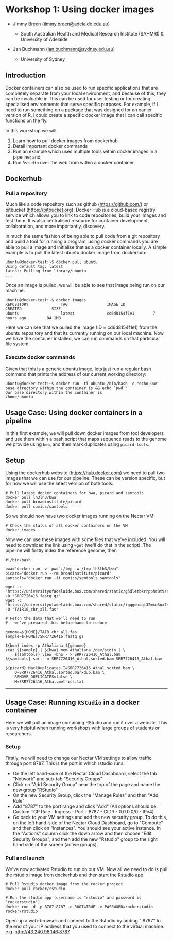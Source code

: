 # Workshop 1: Using docker images

- Jimmy Breen (jimmy.breen@adelaide.edu.au)
    - South Australian Health and Medical Research Institute (SAHMRI) & University of Adelaide

- Jan Buchmann (jan.buchmann@sydney.edu.au)
    - University of Sydney

## Introduction

Docker containers can also be used to run specific applications that are completely separate from your local environment, and because of this, they can be invaluable in  This can be used for user testing or for creating specialised environments that serve specific purposes. For example, if I need to run something on a package that was designed for an earlier version of R, I could create a specific docker image that I can call specific functions on the fly.

In this workshop we will:
1. Learn how to pull docker images from dockerhub
2. Detail important docker commands
3. Run an example which uses multiple tools within docker images in a pipeline; and,
4. Run `Rstudio` over the web from within a docker container

## Dockerhub

### Pull a repository

Much like a code repository such as github (https://github.com/) or bitbucket (https://bitbucket.org), Docker Hub is a cloud-based registry service which allows you to link to code repositories, build your images and test them. It is also centralised resource for container development, collaboration, and more importantly, discovery.

In much the same fashion of being able to pull code from a git repository and build a tool for running a program, using docker commands you are able to pull a image and initialise that as a docker container locally. A simple example is to pull the latest ubuntu docker image from dockerhub:

    ubuntu@docker-test:~$ docker pull ubuntu
    Using default tag: latest
    latest: Pulling from library/ubuntu
    ...

Once an image is pulled, we will be able to see that image being run on our machine:

    ubuntu@docker-test:~$ docker images
    REPOSITORY              TAG                 IMAGE ID            CREATED             SIZE
    ubuntu                  latest              cd6d8154f1e1        7 hours ago         84.1MB

Here we can see that we pulled the image (ID = cd6d8154f1e1) from the ubuntu repository and that its currently running on our local machine. Now we have the container installed, we can run commands on that particular file system.

### Execute docker commands

 Given that this is a generic ubuntu image, lets just run a regular bash command that prints the address of our current working directory:

    ubuntu@docker-test:~$ docker run -ti ubuntu /bin/bash -c "echo Our base directory within the container is && echo `pwd`"
    Our base directory within the container is
    /home/ubuntu

## Usage Case: Using docker containers in a pipeline

In this first example, we will pull down docker images from tool developers and use them within a bash script that maps sequence reads to the genome we provide using `bwa`, and then mark duplicates using `picard-tools`.

## Setup

Using the dockerhub website (https://hub.docker.com) we need to pull two images that we can use for our pipeline. These can be version specific, but for now we will use the latest version of both tools.

    # Pull latest docker containers for bwa, picard and samtools
    docker pull lh3lh3/bwa
    docker pull broadinstitute/picard
    docker pull comics/samtools

So we should now have two docker images running on the Nectar VM:

    # Check the status of all docker containers on the VM
    docker images

Now we can use these images with some files that we've included. You will need to download the link using `wget` (we'll do that in the script). The pipeline will firstly index the reference genome, then 

    #!/bin/bash

    bwa="docker run -v `pwd`:/tmp -w /tmp lh3lh3/bwa"
    picard="docker run --rm broadinstitute/picard"
    samtools="docker run -it comics/samtools samtools"
    
    wget -c "https://universityofadelaide.box.com/shared/static/g5dl4tbkrrpphr8t9ssmh09qxxr4g7ft.gz" -O "SRR7726416.fastq.gz"
    wget -c "https://universityofadelaide.box.com/shared/static/igqgwaqqi32mxo3ox7n6kz84jfz8cxwp.fas" -O "TAIR10_chr_all.fas"

    # Fetch the data that we'll need to run
    # - we've prepared this beforehand to reduce

    genome=${HOME}/TAIR_chr_all.fas
    sample=${HOME}/SRR7726416.fastq.gz

    ${bwa} index -p Athaliana ${genome}
    zcat ${sample} | ${bwa} mem Athaliana /dev/stdin | \
        ${samtools} view -bhS - > SRR7726416_Athal.bam
    ${samtools} sort -o SRR7726416_Athal.sorted.bam SRR7726416_Athal.bam

    ${picard} MarkDuplicates I=SRR7726416_Athal.sorted.bam \
        O=SRR7726416_Athal.sorted.markdup.bam \
        REMOVE_DUPLICATES=false \
        M=SRR7726416_Athal.metrics.txt

---

## Usage Case: Running `RStudio` in a docker container


Here we will pull an image containing RStudio and run it over a website. This is very helpful when running workshops with large groups of students or researchers.

### Setup

Firstly, we will need to change our Nectar VM settings to allow traffic through port 8787. This is the port in which rstudio runs:
- On the left hand-side of the Nectar Cloud Dashboard, select the tab "Network" and sub-tab "Security Groups"
- Click on "Add Security Group" near the top of the page and name the new group "RStudio"
- On the new Security Group, click the "Manage Rules" and then "Add Rule"
- Add "8787" to the port range and click "Add" (All options should be: Custom TCP Rule - Ingress - Port - 8787 - CIDR - 0.0.0.0/0 - IPv4)
- Go back to your VM settings and add the new security group. To do this, on the left hand-side of the Nectar Cloud Dashboard, go to "Compute" and then click on "Instances". You should see your active instance. In the "Actions" column click the down arrow and then choose "Edit Security Groups", and then add the new "Rstudio" group to the right hand side of the screen (active groups).

### Pull and launch

We've now activated Rstudio to run on our VM. Now all we need to do is pull the rstudio image from dockerhub and then start the Rstudio app.

    # Pull Rstudio docker image from the rocker project
    docker pull rocker/rstudio

    # Run the studio app (username is "rstudio" and password is "rockerstudio")
    docker run -d -p 8787:8787 -e ROOT=TRUE -e PASSWORD=rockerstudio rocker/rstudio

Open up a web-browser and connect to the Rstudio by adding ":8787" to the end of your IP address that you used to connect to the virtual machine. e.g. http://43.240.96.146:8787
